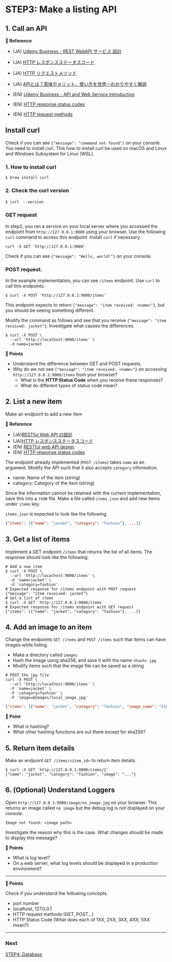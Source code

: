 # STEP3: Make a listing API

## 1. Call an API

**:book: Reference**

* (JA) [Udemy Business - REST WebAPI サービス 設計](https://mercari.udemy.com/course/rest-webapi-development/)
* (JA) [HTTP レスポンスステータスコード](https://developer.mozilla.org/ja/docs/Web/HTTP/Status)
* (JA) [HTTP リクエストメソッド](https://developer.mozilla.org/ja/docs/Web/HTTP/Methods)
* (JA) [APIとは？意味やメリット、使い方を世界一わかりやすく解説](https://www.sejuku.net/blog/7087)

* (EN) [Udemy Business - API and Web Service Introduction](https://mercari.udemy.com/course/api-and-web-service-introduction/)
* (EN) [HTTP response status codes](https://developer.mozilla.org/en-US/docs/Web/HTTP/Status)
* (EN) [HTTP request methods](https://developer.mozilla.org/en-US/docs/Web/HTTP/Methods)

##  Install curl
Check if you can see `{"message": "command not found"}` on your console.
You need to install curl.
This how to install curl be used on macOS and Linux and Windows Subsystem for Linux (WSL). 
### 1. How to install curl
```shell
$ brew install curl
```
### 2. Check the curl version
```shell
$ curl　--version
```

### GET request

In step2, you ran a service on your local server where you accessed the endpoint from `http://127.0.0.1:9000` using your browser.
Use the following `curl` command to access this endpoint. Install `curl` if necessary.

```shell
curl -X GET 'http://127.0.0.1:9000'
```

Check if you can see `{"message": "Hello, world!"}` on your console.

### POST request.

In the example implementation, you can see `/items` endpoint. Use `curl` to call this endpoints.

```shell
$ curl -X POST 'http://127.0.0.1:9000/items'
```

This endpoint expects to return `{"message": "item received: <name>"}`, but you should be seeing something different.

Modify the command as follows and see that you receive `{"message": "item received: jacket"}`. Investigate what causes the differences.

```shell
$ curl -X POST \
  --url 'http://localhost:9000/items' \
  -d name=jacket
```

**:beginner: Points**

* Understand the difference between GET and POST requests.
* Why do we not see `{"message": "item received: <name>"}` on accessing `http://127.0.0.1:9000/items` from your browser?
  * What is the **HTTP Status Code** when you receive these responses?
  * What do different types of status code mean?

## 2. List a new item

Make an endpoint to add a new item

**:book: Reference**

* (JA)[RESTful Web API の設計](https://docs.microsoft.com/ja-jp/azure/architecture/best-practices/api-design)
* (JA)[HTTP レスポンスステータスコード](https://developer.mozilla.org/ja/docs/Web/HTTP/Status)
* (EN) [RESTful web API design](https://docs.microsoft.com/en-us/azure/architecture/best-practices/api-design)
* (EN) [HTTP response status codes](https://developer.mozilla.org/en-US/docs/Web/HTTP/Status)

The endpoint already implemented (`POST /items`) takes `name` as an argument. Modify the API such that it also accepts `category` information.

* name: Name of the item (string)
* category: Category of the item (string)

Since the information cannot be retained with the current implementation, save this into a `JSON` file.
Make a file called `items.json` and add new items under `items` key.

`items.json` is expected to look like the following.
```json
{"items": [{"name": "jacket", "category": "fashion"}, ...]}
```

## 3. Get a list of items

Implement a GET endpoint `/items` that returns the list of all items. The response should look like the following.

```shell
# Add a new item
$ curl -X POST \
  --url 'http://localhost:9000/items' \
  -d 'name=jacket' \
  -d 'category=fashion'
# Expected response for /items endpoint with POST request
{"message": "item received: jacket"}
# Get a list of items
$ curl -X GET 'http://127.0.0.1:9000/items'
# Expected response for /items endpoint with GET request
{"items": [{"name": "jacket", "category": "fashion"}, ...]}
```

## 4. Add an image to an item

Change the endpoints `GET /items` and `POST /items` such that items can have images while listing.

* Make a directory called `images`
* Hash the image using sha256, and save it with the name `<hash>.jpg`
* Modify items such that the image file can be saved as a string

```shell
# POST the jpg file
curl -X POST \
  --url 'http://localhost:9000/items' \
  -F 'name=jacket' \
  -F 'category=fashion' \
  -F 'image=@images/local_image.jpg'
```

```json
{"items": [{"name": "jacket", "category": "fashion", "image_name": "510824dfd4caed183a7a7cc2be80f24a5f5048e15b3b5338556d5bbd3f7bc267.jpg"}, ...]}
```


**:beginner: Point**

* What is hashing?
* What other hashing functions are out there except for sha256?


## 5. Return item details

Make an endpoint `GET /items/<item_id>` to return item details.

```shell
$ curl -X GET 'http://127.0.0.1:9000/items/1'
{"name": "jacket", "category": "fashion", "image": "..."}
```

## 6. (Optional) Understand Loggers
Open `http://127.0.0.1:9000/image/no_image.jpg` on your browser.
This returns an image called `no image` but the debug log is not displayed on your console.
```
Image not found: <image path>
```
Investigate the reason why this is the case. What changes should be made to display this message?

**:beginner: Points**
* What is log level?
* On a web server, what log levels should be displayed in a production environment?

---
**:beginner: Points**

Check if you understand the following concepts.

* port number
* localhost, 127.0.0.1
* HTTP request methods (GET, POST...)
* HTTP Status Code (What does each of 1XX, 2XX, 3XX, 4XX, 5XX mean?)

---

### Next

[STEP4: Database](04-database.en.md)

